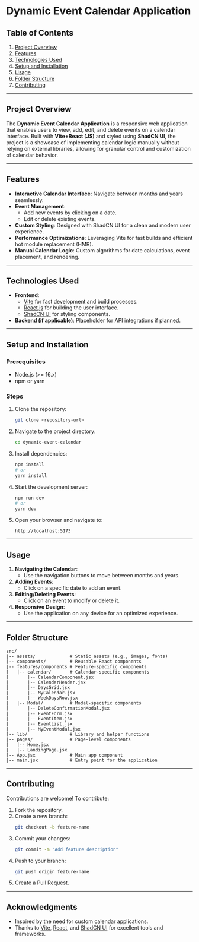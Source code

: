 # Dynamic Event Calendar Application

## Table of Contents

1. [Project Overview](#project-overview)
2. [Features](#features)
3. [Technologies Used](#technologies-used)
4. [Setup and Installation](#setup-and-installation)
5. [Usage](#usage)
6. [Folder Structure](#folder-structure)
7. [Contributing](#contributing)

---

## Project Overview

The **Dynamic Event Calendar Application** is a responsive web application that enables users to view, add, edit, and delete events on a calendar interface. Built with **Vite+React (JS)** and styled using **ShadCN UI**, the project is a showcase of implementing calendar logic manually without relying on external libraries, allowing for granular control and customization of calendar behavior.

---

## Features

- **Interactive Calendar Interface**: Navigate between months and years seamlessly.
- **Event Management**:
  - Add new events by clicking on a date.
  - Edit or delete existing events.
- **Custom Styling**: Designed with ShadCN UI for a clean and modern user experience.
- **Performance Optimizations**: Leveraging Vite for fast builds and efficient hot module replacement (HMR).
- **Manual Calendar Logic**: Custom algorithms for date calculations, event placement, and rendering.

---

## Technologies Used

- **Frontend**:
  - [Vite](https://vitejs.dev/) for fast development and build processes.
  - [React.js](https://reactjs.org/) for building the user interface.
  - [ShadCN UI](https://shadcn.dev/) for styling components.
- **Backend (if applicable)**: Placeholder for API integrations if planned.

---

## Setup and Installation

### Prerequisites

- Node.js (>= 16.x)
- npm or yarn

### Steps

1. Clone the repository:

   ```bash
   git clone <repository-url>
   ```

2. Navigate to the project directory:

   ```bash
   cd dynamic-event-calendar
   ```

3. Install dependencies:

   ```bash
   npm install
   # or
   yarn install
   ```

4. Start the development server:

   ```bash
   npm run dev
   # or
   yarn dev
   ```

5. Open your browser and navigate to:

   ```
   http://localhost:5173
   ```

---

## Usage

1. **Navigating the Calendar**:
   - Use the navigation buttons to move between months and years.
2. **Adding Events**:
   - Click on a specific date to add an event.
3. **Editing/Deleting Events**:
   - Click on an event to modify or delete it.
4. **Responsive Design**:
   - Use the application on any device for an optimized experience.

---

## Folder Structure

```plaintext
src/
|-- assets/             # Static assets (e.g., images, fonts)
|-- components/         # Reusable React components
|-- features/components # Feature-specific components
|   |-- calendar/       # Calendar-specific components
|       |-- CalendarComponent.jsx
|       |-- CalendarHeader.jsx
|       |-- DaysGrid.jsx
|       |-- MyCalendar.jsx
|       |-- WeekDaysRow.jsx
|   |-- Modal/          # Modal-specific components
|       |-- DeleteConfirmationModal.jsx
|       |-- EventForm.jsx
|       |-- EventItem.jsx
|       |-- EventList.jsx
|       |-- MyEventModal.jsx
|-- lib/                # Library and helper functions
|-- pages/              # Page-level components
|   |-- Home.jsx
|   |-- LandingPage.jsx
|-- App.jsx             # Main app component
|-- main.jsx            # Entry point for the application
```

---

## Contributing

Contributions are welcome! To contribute:

1. Fork the repository.
2. Create a new branch:
   ```bash
   git checkout -b feature-name
   ```
3. Commit your changes:
   ```bash
   git commit -m "Add feature description"
   ```
4. Push to your branch:
   ```bash
   git push origin feature-name
   ```
5. Create a Pull Request.

---

## Acknowledgments

- Inspired by the need for custom calendar applications.
- Thanks to [Vite](https://vitejs.dev/), [React](https://reactjs.org/), and [ShadCN UI](https://shadcn.dev/) for excellent tools and frameworks.

